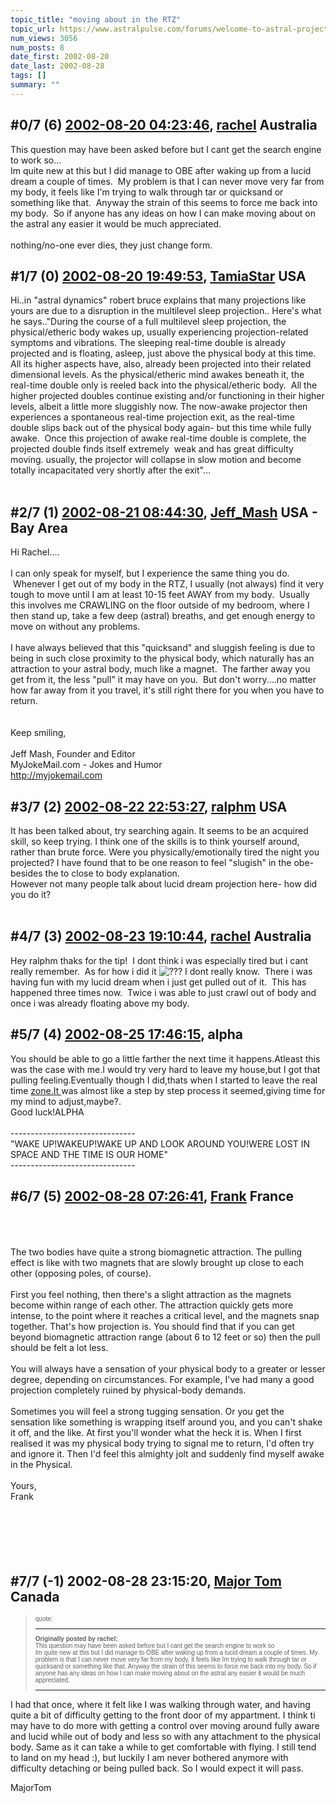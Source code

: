 ```yaml
---
topic_title: "moving about in the RTZ"
topic_url: https://www.astralpulse.com/forums/welcome-to-astral-projection-experiences!/moving-about-in-the-rtz
num_views: 3056
num_posts: 8
date_first: 2002-08-20
date_last: 2002-08-28
tags: []
summary: ""
---
```


## \#0/7 (6) [2002-08-20 04:23:46](https://www.astralpulse.com/forums/index.php?msg=117426), [rachel](https://www.astralpulse.com/forums/profile/?u=947) Australia ##
<section>
This question may have been asked before but I cant get the search engine to work so...
<br>
Im quite new at this but I did manage to OBE after waking up from a lucid dream a couple of times.  My problem is that I can never move very far from my body, it feels like I'm trying to walk through tar or quicksand or something like that.  Anyway the strain of this seems to force me back into my body.  So if anyone has any ideas on how I can make moving about on the astral any easier it would be much appreciated.
<br>
<br>
nothing/no-one ever dies, they just change form.
</section>

## \#1/7 (0) [2002-08-20 19:49:53](https://www.astralpulse.com/forums/index.php?msg=10921), [TamiaStar](https://www.astralpulse.com/forums/profile/?u=292) USA ##
<section>
Hi..in "astral dynamics" robert bruce explains that many projections like yours are due to a disruption in the multilevel sleep projection.. Here's what he says.."During the course of a full multilevel sleep projection, the physical/etheric body wakes up, usually experiencing projection-related symptoms and vibrations. The sleeping real-time double is already projected and is floating, asleep, just above the physical body at this time. All its higher aspects have, also, already been projected into their related dimensional levels. As the physical/etheric mind awakes beneath it, the real-time double only is reeled back into the physical/etheric body.  All the higher projected doubles continue existing and/or functioning in their higher levels, albeit a little more sluggishly now. The now-awake projector then experiences a spontaneous real-time projection exit, as the real-time double slips back out of the physical body again- but this time while fully awake.  Once this projection of awake real-time double is complete, the projected double finds itself extremely  weak and has great difficulty moving. usually, the projector will collapse in slow motion and become totally incapacitated very shortly after the exit"...
<br>
<br>
</section>

## \#2/7 (1) [2002-08-21 08:44:30](https://www.astralpulse.com/forums/index.php?msg=10957), [Jeff_Mash](https://www.astralpulse.com/forums/profile/?u=867) USA - Bay Area ##
<section>
Hi Rachel....
<br>
<br>
I can only speak for myself, but I experience the same thing you do.  Whenever I get out of my body in the RTZ, I usually (not always) find it very tough to move until I am at least 10-15 feet AWAY from my body.  Usually this involves me CRAWLING on the floor outside of my bedroom, where I then stand up, take a few deep (astral) breaths, and get enough energy to move on without any problems.
<br>
<br>
I have always believed that this "quicksand" and sluggish feeling is due to being in such close proximity to the physical body, which naturally has an attraction to your astral body, much like a magnet.  The farther away you get from it, the less "pull" it may have on you.  But don't worry....no matter how far away from it you travel, it's still right there for you when you have to return.
<br>
<br>
<br>
Keep smiling,
<br>
<br>
Jeff Mash, Founder and Editor
<br>
MyJokeMail.com - Jokes and Humor
<br>
<a class="bbc_link" href="http://myjokemail.com" rel="noopener" target="_blank">
 http://myjokemail.com
</a>
</section>

## \#3/7 (2) [2002-08-22 22:53:27](https://www.astralpulse.com/forums/index.php?msg=11055), [ralphm](https://www.astralpulse.com/forums/profile/?u=488) USA ##
<section>
It has been talked about, try searching again. It seems to be an acquired skill, so keep trying. I think one of the skills is to think yourself around, rather than brute force. Were you physically/emotionally tired the night you projected? I have found that to be one reason to feel "slugish" in the obe- besides the to close to body explanation.
<br>
However not many people talk about lucid dream projection here- how did you do it?
<br>
<br>
</section>

## \#4/7 (3) [2002-08-23 19:10:44](https://www.astralpulse.com/forums/index.php?msg=11111), [rachel](https://www.astralpulse.com/forums/profile/?u=947) Australia ##
<section>
Hey ralphm thaks for the tip!  I dont think i was especially tired but i cant really remember.  As for how i did it
<img alt="???" class="smiley" src="https://www.astralpulse.com/forums/Smileys/fugue/huh.png" title="Huh"/>
I dont really know.  There i was having fun with my lucid dream when i just get pulled out of it.  This has happened three times now.  Twice i was able to just crawl out of body and once i was already floating above my body.
</section>

## \#5/7 (4) [2002-08-25 17:46:15](https://www.astralpulse.com/forums/index.php?msg=11166), alpha  ##
<section>
You should be able to go a little farther the next time it happens.Atleast this was the case with me.I would try very hard to leave my house,but I got that pulling feeling.Eventually though I did,thats when I started to leave the real time
<a class="bbc_link" href="https://www.astralpulse.com/forums///zone.it" rel="noopener" target="_blank">
 zone.It
</a>
was almost like a step by step process it seemed,giving time for my mind to adjust,maybe?.
<br>
Good luck!ALPHA
<br>
<br>
-------------------------------
<br>
"WAKE UP!WAKEUP!WAKE UP AND LOOK AROUND YOU!WERE LOST IN SPACE AND THE TIME IS OUR HOME"
<br>
-------------------------------
<br>
</section>

## \#6/7 (5) [2002-08-28 07:26:41](https://www.astralpulse.com/forums/index.php?msg=11334), [Frank](https://www.astralpulse.com/forums/profile/?u=359) France ##
<section>
<br>
<br>
<br>
The two bodies have quite a strong biomagnetic attraction. The pulling effect is like with two magnets that are slowly brought up close to each other (opposing poles, of course).
<br>
<br>
First you feel nothing, then there's a slight attraction as the magnets become within range of each other. The attraction quickly gets more intense, to the point where it reaches a critical level, and the magnets snap together. That's how projection is. You should find that if you can get beyond biomagnetic attraction range (about 6 to 12 feet or so) then the pull should be felt a lot less.
<br>
<br>
You will always have a sensation of your physical body to a greater or lesser degree, depending on circumstances. For example, I've had many a good projection completely ruined by physical-body demands.
<br>
<br>
Sometimes you will feel a strong tugging sensation. Or you get the sensation like something is wrapping itself around you, and you can't shake it off, and the like. At first you'll wonder what the heck it is. When I first realised it was my physical body trying to signal me to return, I'd often try and ignore it. Then I'd feel this almighty jolt and suddenly find myself awake in the Physical.
<br>
<br>
Yours,
<br>
Frank
<br>
<br>
<br>
<br>
<br>
<br>
</section>

## \#7/7 (-1) 2002-08-28 23:15:20, [Major Tom](https://www.astralpulse.com/forums/profile/?u=1075) Canada ##
<section>
<blockquote id="quote">
 <font face="Arial" id="quote" size="1">
  quote:
  <hr height="1" id="quote" noshade=""/>
  <b>
   Originally posted by rachel:
  </b>
  <br>
  This question may have been asked before but I cant get the search engine to work so
  <br>
  Im quite new at this but I did manage to OBE after waking up from a lucid dream a couple of times.  My problem is that I can never move very far from my body, it feels like Im trying to walk through tar or quicksand or something like that.  Anyway the strain of this seems to force me back into my body.  So if anyone has any ideas on how I can make moving about on the astral any easier it would be much appreciated.
  <br>
  <hr height="1" id="quote" noshade=""/>
 </font>
</blockquote>
<p>
</p>
<p>
 I had that once, where it felt like I was walking through water, and having quite a bit of difficulty getting to the front door of my appartment. I think ti may have to do more with getting a control over moving around fully aware and lucid while out of body and less so with any attachment to the physical body. Same as it can take a while to get comfortable with flying. I still tend to land on my head :), but luckily I am never bothered anymore with difficulty detaching or being pulled back.  So I would expect it will pass.
</p>
<p>
 MajorTom
</p>
</section>